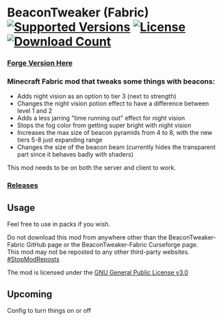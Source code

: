 <h1>BeaconTweaker (Fabric)<br>
  <a href="https://www.curseforge.com/minecraft/mc-mods/beacontweaker-fabric"><img src="http://cf.way2muchnoise.eu/versions/%20For%20MC%20_beacontweaker-fabric_all(555-0C8E8E-fff-010101).svg" alt="Supported Versions"></a>
  <a href="https://github.com/PieKing1215/BeaconTweaker-Fabric/blob/master/LICENSE.md"><img src="https://img.shields.io/github/license/PieKing1215/BeaconTweaker-Fabric?style=flat&color=0C8E8E" alt="License"></a>
  <a href="https://www.curseforge.com/minecraft/mc-mods/beacontweaker-fabric"><img src="http://cf.way2muchnoise.eu/full_beacontweaker-fabric_downloads(E04E14-555-fff-010101-1C1C1C).svg" alt="Download Count"></a>
</h1>

### [Forge Version Here](https://github.com/PieKing1215/BeaconTweaker-Forge)

### Minecraft Fabric mod that tweaks some things with beacons:
- Adds night vision as an option to tier 3 (next to strength)
- Changes the night vision potion effect to have a difference between level 1 and 2
- Adds a less jarring "time running out" effect for night vision
- Stops the fog color from getting super bright with night vision
- Increases the max size of beacon pyramids from 4 to 8, with the new tiers 5-8 just expanding range
- Changes the size of the beacon beam (currently hides the transparent part since it behaves badly with shaders)

This mod needs to be on both the server and client to work.

### [Releases](https://github.com/PieKing1215/BeaconTweaker-Fabric/releases)

## Usage

Feel free to use in packs if you wish.

Do not download this mod from anywhere other than the BeaconTweaker-Fabric GitHub page or the BeaconTweaker-Fabric Curseforge page.<br>
This mod may not be reposted to any other third-party websites.<br>
[#StopModReposts](https://stopmodreposts.org)

The mod is licensed under the [GNU General Public License v3.0](LICENSE.md)

## Upcoming
Config to turn things on or off
